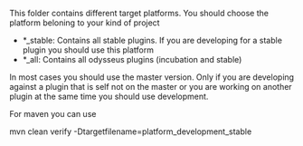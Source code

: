 This folder contains different target platforms. You should choose the platform beloning to your kind of project

- *_stable: Contains all stable plugins. If you are developing for a stable plugin you should use this platform
- *_all: Contains all odysseus plugins (incubation and stable)

In most cases you should use the master version. Only if you are developing against a plugin that is self not on the master or you are working on another plugin at the same time you should use development.

For maven you can use 

mvn clean verify -Dtargetfilename=platform_development_stable